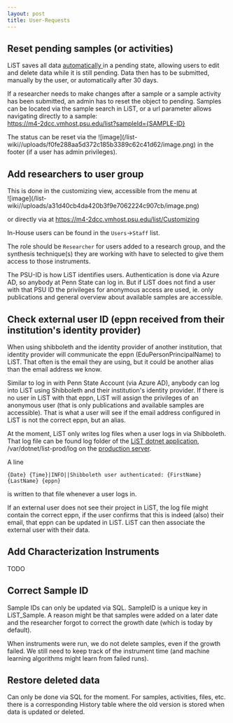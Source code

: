 ```yaml
---
layout: post
title: User-Requests
---
```


## Reset pending samples (or activities)

LiST saves all data [automatically ](user-guide/automatic-saving) in a pending state, allowing users to edit and delete data while it is still pending. Data then has to be submitted, manually by the user, or automatically after 30 days. 

If a researcher needs to make changes after a sample or a sample activity has been submitted, an admin has to reset the object to pending.
Samples can be located via the sample search in LiST, or a url parameter allows navigating directly to a sample:\
https://m4-2dcc.vmhost.psu.edu/list?sampleId={SAMPLE-ID}

The status can be reset via the ![image]\(/list-wiki//uploads/f0fe288aa5d372c185b3389c62c41d62/image.png) in the footer (if a user has admin privileges\).

## Add researchers to user group
This is done in the customizing view, accessible from the menu at\
![image]\(/list-wiki//uploads/a31d40cb4da420b3f9e7062224c907cb/image.png\)
 
or directly via at https://m4-2dcc.vmhost.psu.edu/list/Customizing

In-House users can be found in the `Users`->`Staff` list.

The role should be `Researcher` for users added to a research group, and the synthesis technique(s) they are working with have to selected to give them access to those instruments.

The PSU-ID is how LiST identifies users. Authentication is done via Azure AD, so anybody at Penn State can log in. But if LiST does not find a user with that PSU ID the privileges for anonymous access are used, ie. only publications and general overview about available samples are accessible.

## Check external user ID (eppn received from their institution's identity provider)
When using shibboleth and the identity provider of another institution, that identity provider will communicate the eppn (EduPersonPrincipalName) to LiST. That often is the email they are using, but it could be another alias than the email address we know. 

Similar to log in with Penn State Account (via Azure AD), anybody can log into LiST using Shibboleth and their institution's identity provider. If there is no user in LiST with that eppn, LiST will assign the privileges of an anonymous user (that is only publications and available samples are accessible). That is what a user will see if the email address configured in LiST is not the correct eppn, but an alias.

At the moment, LiST only writes log files when a user logs in via Shibboleth. That log file can be found log folder of the [LiST dotnet application](Server-Configuration/.NET-Applications), /var/dotnet/list-prod/log on the [production server](/Environments#production-m4-2dccvmhostpsuedu).

A line
```
{Date} {Time}|INFO||Shibboleth user authenticated: {FirstName} {LastName} {eppn}
```
is written to that file whenever a user logs in.

If an external user does not see their project in LiST, the log file might contain the correct eppn, if the user confirms that this is indeed (also) their email, that eppn can be updated in LiST. LiST can then associate the external user with their data.

## Add Characterization Instruments
TODO

## Correct Sample ID
Sample IDs can only be updated via SQL. SampleID is a unique key in LiST_Sample.
A reason might be that samples were added on a later date and the researcher forgot to correct the growth date (which is today by default). 

When instruments were run, we do not delete samples, even if the growth failed. We still need to keep track of the instrument time (and machine learning algorithms might learn from failed runs). 

## Restore deleted data
Can only be done via SQL for the moment. For samples, activities, files, etc. there is a corresponding History table where the old version is stored when data is updated or deleted. 





